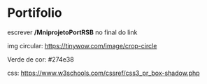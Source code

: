 # Portifolio

escrever **/MniprojetoPortRSB** no final do link

img circular: https://tinywow.com/image/crop-circle

Verde de cor: #274e38

css: https://www.w3schools.com/cssref/css3_pr_box-shadow.php